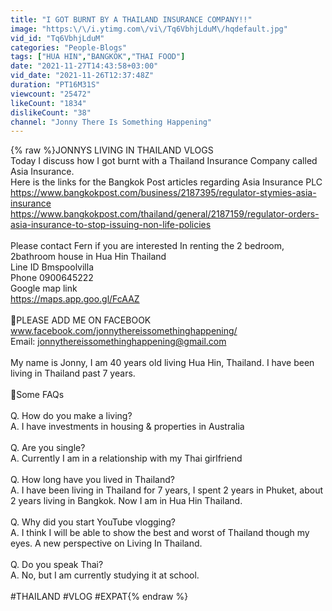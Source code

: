 ```yaml
---
title: "I GOT BURNT BY A THAILAND INSURANCE COMPANY!!"
image: "https:\/\/i.ytimg.com\/vi\/Tq6VbhjLduM\/hqdefault.jpg"
vid_id: "Tq6VbhjLduM"
categories: "People-Blogs"
tags: ["HUA HIN","BANGKOK","THAI FOOD"]
date: "2021-11-27T14:43:58+03:00"
vid_date: "2021-11-26T12:37:48Z"
duration: "PT16M31S"
viewcount: "25472"
likeCount: "1834"
dislikeCount: "38"
channel: "Jonny There Is Something Happening"
---
```

{% raw %}JONNYS LIVING IN THAILAND VLOGS<br />Today I discuss how I got burnt with a Thailand Insurance Company called Asia Insurance.<br />Here is the links for the Bangkok Post articles regarding Asia Insurance PLC<br /><a rel="nofollow" target="blank" href="https://www.bangkokpost.com/business/2187395/regulator-stymies-asia-insurance">https://www.bangkokpost.com/business/2187395/regulator-stymies-asia-insurance</a><br /><a rel="nofollow" target="blank" href="https://www.bangkokpost.com/thailand/general/2187159/regulator-orders-asia-insurance-to-stop-issuing-non-life-policies">https://www.bangkokpost.com/thailand/general/2187159/regulator-orders-asia-insurance-to-stop-issuing-non-life-policies</a><br /><br />Please contact Fern if you are interested In renting the 2 bedroom, 2bathroom house in Hua Hin Thailand<br />Line ID Bmspoolvilla <br />Phone 0900645222 <br />Google map link<br /><a rel="nofollow" target="blank" href="https://maps.app.goo.gl/FcAAZ">https://maps.app.goo.gl/FcAAZ</a><br /><br />🔵PLEASE ADD ME ON FACEBOOK<br />www.facebook.com/jonnythereissomethinghappening/<br />Email: jonnythereissomethinghappening@gmail.com<br /><br />My name is Jonny, I am 40 years old living Hua Hin, Thailand. I have been living in Thailand past 7 years.<br /><br />🔵Some FAQs<br /><br />Q. How do you make a living?<br />A. I have investments in housing &amp; properties in Australia<br /><br />Q. Are you single?<br />A. Currently I am in a relationship with my Thai girlfriend<br /><br />Q. How long have you lived in Thailand?<br />A. I have been living in Thailand for 7 years, I spent 2 years in Phuket, about 2 years living in Bangkok. Now I am in Hua Hin Thailand.<br /><br />Q. Why did you start YouTube vlogging?<br />A. I think I will be able to show the best and worst of Thailand though my eyes. A new perspective on Living In Thailand.  <br /><br />Q. Do you speak Thai?<br />A. No, but I am currently studying it at school.<br /><br />#THAILAND #VLOG #EXPAT{% endraw %}
